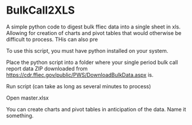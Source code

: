 # BulkCall2XLS
A simple python code to digest bulk ffiec data into a single sheet in xls.  Allowing for creation of charts and pivot tables that would otherwise be difficult to process.  THis can also pre

To use this script, you must have python installed on your system.

Place the python script into a folder where your single period bulk call report data ZIP downloaded from https://cdr.ffiec.gov/public/PWS/DownloadBulkData.aspx is.

Run script (can take as long as several minutes to process)

Open master.xlsx

You can create charts and pivot tables in anticipation of the data.  Name it something. 
